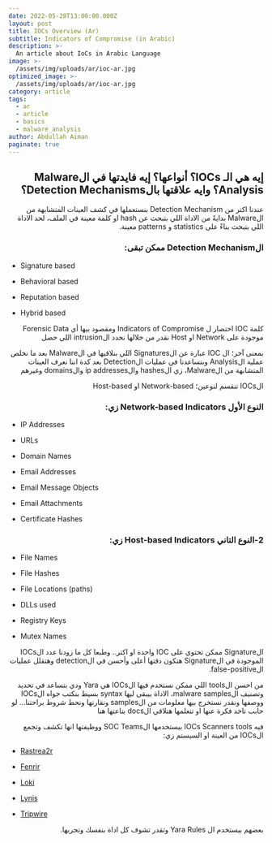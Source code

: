 ```yaml
---
date: 2022-05-28T13:00:00.000Z
layout: post
title: IOCs Overview (Ar)
subtitle: Indicators of Compromise (in Arabic)
description: >-
  An article about IoCs in Arabic Language
image: >-
  /assets/img/uploads/ar/ioc-ar.jpg
optimized_image: >-
  /assets/img/uploads/ar/ioc-ar.jpg
category: article
tags:
  - ar
  - article
  - basics
  - malware_analysis
author: Abdullah Aiman
paginate: true
---
```


<h2 dir="rtl">
<span>
إيه هي الـ IOCs؟ أنواعها؟ إيه فايدتها في الMalware Analysis؟ وايه علاقتها بالDetection Mechanisms؟
</span>
</h2>

<p dir="rtl">
<span>
عندنا اكتر من Detection Mechanism بنستعملها في كشف العينات المتشابهة من الMalware بدايةً من الاداة اللي بتبحث عن hash او كلمة معينة في الملف، لحد الاداة اللي بتبحث بناءً على statistics و patterns معينة.
</span>
</p>

<h3 dir="rtl">
<span>
الDetection Mechanism ممكن تبقى:
</span>
</h3>
<p dir="rtl">
<span>
  
  - Signature based
  
  - Behavioral based
  
  - Reputation based
  
  - Hybrid based
</span>
</p>


<p dir="rtl">
<span>
كلمة IOC اختصار ل Indicators of Compromise ومقصود بيها أي Forensic Data موجودة على Network او Host نقدر من خلالها نحدد الintrusion اللي حصل
</span>
</p>

<p dir="rtl">
<span>
بمعنى آخر؛ ال IOC عبارة عن الSignatures اللي بنلاقيها في الMalware بعد ما نخلص عملية الAnalysis وبتساعدنا في عمليات الDetection بعد كدة اننا نعرف العينات المتشابهة من الMalware، زي الhashes والip addresses والdomains وغيرهم
</span>
</p>

<p dir="rtl">
<span>
الIOCs تنقسم لنوعين؛ Network-based او Host-based
</span>
</p>

<h3 dir="rtl">
<span>
النوع الأول Network-based Indicators زي:
</span>
</h3>

<p dir="rtl">
<span>
  
  - IP Addresses

  - URLs

  - Domain Names

  - Email Addresses

  - Email Message Objects

  - Email Attachments

  - Certificate Hashes
</span>
</p>


<h3 dir="rtl">
<span>
2-النوع التاني Host-based Indicators زي:
</span>
</h3>

<p dir="rtl">
<span>

  - File Names

  - File Hashes

  - File Locations (paths)

  - DLLs used

  - Registry Keys

  - Mutex Names
</span>
</p>



<p dir="rtl">
<span>
الSignature ممكن تحتوي على IOC واحدة او اكتر.. وطبعا كل ما زودنا عدد الIOCs الموجودة في الSignature هتكون دقتها أعلى وأحسن في الdetection وهتقلل عمليات الfalse-positive.
</span>
</p>

<p dir="rtl">
<span>
من احسن الtools اللي ممكن نستخدم فيها الIOCs هي Yara ودي بتساعد في تحديد وتصنيف الmalware samples، الاداة بيبقى ليها syntax بسيط بنكتب جواه الIOCs ووصفها ونقدر نستخرج بيها معلومات من الsamples ونقارنها ونحط شروط براحتنا... لو حابب تاخد فكرة عنها او تتعلمها هتلاقي الdocs بتاعتها هنا
  </span>
</p>

<p dir="rtl">
<span>
فيه IOCs Scanners tools بيستخدمها الSOC Teams ووظيفتها انها تكشف وتجمع الIOCs من العينة او السيستم زي:
</span>
</p>

- [Rastrea2r](https://github.com/rastrea2r/rastrea2r)

- [Fenrir](https://github.com/Neo23x0/Fenrir)

- [Loki](https://github.com/Neo23x0/Loki)

- [Lynis](https://github.com/CISOfy/Lynis)

- [Tripwire](https://github.com/Tripwire/tripwire-open-source)


<p dir="rtl">
<span>
بعضهم بيستخدم ال Yara Rules وتقدر تشوف كل اداة بنفسك وتجربها.
</span>
</p>
